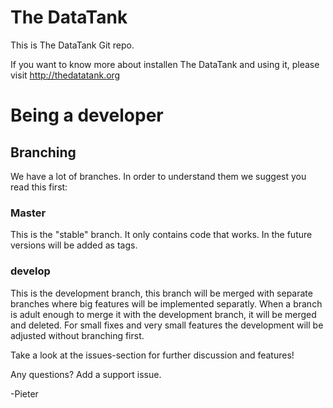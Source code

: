 # The DataTank #

This is The DataTank Git repo.

If you want to know more about installen The DataTank and using it, please visit http://thedatatank.org

# Being a developer #

## Branching ##

We have a lot of branches. In order to understand them we suggest you read this first:

### Master ###

This is the "stable" branch. It only contains code that works. In the future versions will be added as tags.

### develop ### 

This is the development branch, this branch will be merged with separate branches where big features will be implemented separatly. When a branch is adult enough to merge it with the development branch, it will be merged and deleted. For small fixes and very small features the development will be adjusted without branching first.

Take a look at the issues-section for further discussion and features!

Any questions? Add a support issue.

-Pieter
